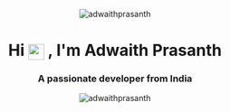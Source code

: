 <p align="center"> <img src="https://capsule-render.vercel.app/api?type=waving&color=gradient&height=90" alt="adwaithprasanth" /> </p>
<h1 align="center">
  Hi 
  <img src="https://em-content.zobj.net/source/apple/419/waving-hand_medium-light-skin-tone_1f44b-1f3fc_1f3fc.png" alt="waving hand" style="width: 1em; height: 1em; vertical-align: middle;">
  , I'm Adwaith Prasanth
</h1>
<h3 align="center">A passionate developer from India</h3>

<p align="center"> <img src="https://komarev.com/ghpvc/?username=adwaithprasanth&label=Profile%20views&color=blueviolet&style=flat-square" alt="adwaithprasanth" /> </p>
